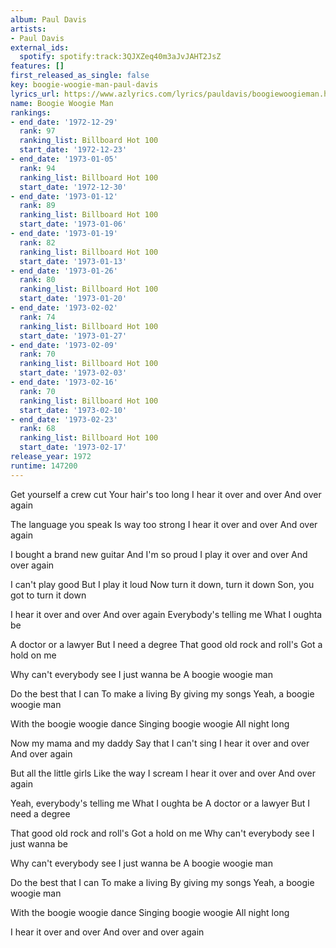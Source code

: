 ```yaml
---
album: Paul Davis
artists:
- Paul Davis
external_ids:
  spotify: spotify:track:3QJXZeq40m3aJvJAHT2JsZ
features: []
first_released_as_single: false
key: boogie-woogie-man-paul-davis
lyrics_url: https://www.azlyrics.com/lyrics/pauldavis/boogiewoogieman.html
name: Boogie Woogie Man
rankings:
- end_date: '1972-12-29'
  rank: 97
  ranking_list: Billboard Hot 100
  start_date: '1972-12-23'
- end_date: '1973-01-05'
  rank: 94
  ranking_list: Billboard Hot 100
  start_date: '1972-12-30'
- end_date: '1973-01-12'
  rank: 89
  ranking_list: Billboard Hot 100
  start_date: '1973-01-06'
- end_date: '1973-01-19'
  rank: 82
  ranking_list: Billboard Hot 100
  start_date: '1973-01-13'
- end_date: '1973-01-26'
  rank: 80
  ranking_list: Billboard Hot 100
  start_date: '1973-01-20'
- end_date: '1973-02-02'
  rank: 74
  ranking_list: Billboard Hot 100
  start_date: '1973-01-27'
- end_date: '1973-02-09'
  rank: 70
  ranking_list: Billboard Hot 100
  start_date: '1973-02-03'
- end_date: '1973-02-16'
  rank: 70
  ranking_list: Billboard Hot 100
  start_date: '1973-02-10'
- end_date: '1973-02-23'
  rank: 68
  ranking_list: Billboard Hot 100
  start_date: '1973-02-17'
release_year: 1972
runtime: 147200
---
```

Get yourself a crew cut
Your hair's too long
I hear it over and over
And over again

The language you speak
Is way too strong
I hear it over and over
And over again

I bought a brand new guitar
And I'm so proud
I play it over and over
And over again

I can't play good
But I play it loud
Now turn it down, turn it down
Son, you got to turn it down

I hear it over and over
And over again
Everybody's telling me
What I oughta be

A doctor or a lawyer
But I need a degree
That good old rock and roll's
Got a hold on me

Why can't everybody see
I just wanna be
A boogie woogie man

Do the best that I can
To make a living
By giving my songs
Yeah, a boogie woogie man

With the boogie woogie dance
Singing boogie woogie
All night long

Now my mama and my daddy
Say that I can't sing
I hear it over and over
And over again

But all the little girls
Like the way I scream
I hear it over and over
And over again

Yeah, everybody's telling me
What I oughta be
A doctor or a lawyer
But I need a degree

That good old rock and roll's
Got a hold on me
Why can't everybody see
I just wanna be

Why can't everybody see
I just wanna be
A boogie woogie man

Do the best that I can
To make a living
By giving my songs
Yeah, a boogie woogie man

With the boogie woogie dance
Singing boogie woogie
All night long

I hear it over and over
And over and over again
